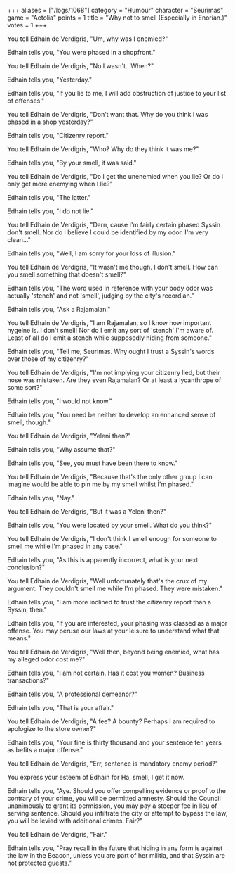 +++
aliases = ["/logs/1068"]
category = "Humour"
character = "Seurimas"
game = "Aetolia"
points = 1
title = "Why not to smell (Especially in Enorian.)"
votes = 1
+++

You tell Edhain de Verdigris, "Um, why was I enemied?"

Edhain tells you, "You were phased in a shopfront."

You tell Edhain de Verdigris, "No I wasn't.. When?"

Edhain tells you, "Yesterday."

Edhain tells you, "If you lie to me, I will add obstruction of justice to your list of offenses."

You tell Edhain de Verdigris, "Don't want that. Why do you think I was phased in a shop yesterday?"

Edhain tells you, "Citizenry report."

You tell Edhain de Verdigris, "Who? Why do they think it was me?"

Edhain tells you, "By your smell, it was said."

You tell Edhain de Verdigris, "Do I get the unenemied when you lie? Or do I only get more enemying when I lie?"

Edhain tells you, "The latter."

Edhain tells you, "I do not lie."

You tell Edhain de Verdigris, "Darn, cause I'm fairly certain phased Syssin don't smell. Nor do I believe I could be identified by my odor. I'm very clean..."

Edhain tells you, "Well, I am sorry for your loss of illusion."

You tell Edhain de Verdigris, "It wasn't me though. I don't smell. How can you smell something that doesn't smell?"

Edhain tells you, "The word used in reference with your body odor was actually 'stench' and not 'smell', judging by the city's recordian."

Edhain tells you, "Ask a Rajamalan."

You tell Edhain de Verdigris, "I am Rajamalan, so I know how important hygeine is. I don't smell! Nor do I emit any sort of 'stench' I'm aware of. Least of all do I emit a stench while supposedly hiding from someone."

Edhain tells you, "Tell me, Seurimas. Why ought I trust a Syssin's words over those of my citizenry?"


You tell Edhain de Verdigris, "I'm not implying your citizenry lied, but their nose was mistaken. Are they even Rajamalan? Or at least a lycanthrope of some sort?"

Edhain tells you, "I would not know."

Edhain tells you, "You need be neither to develop an enhanced sense of smell, though."

You tell Edhain de Verdigris, "Yeleni then?"

Edhain tells you, "Why assume that?"

Edhain tells you, "See, you must have been there to know."

You tell Edhain de Verdigris, "Because that's the only other group I can imagine would be able to pin me by my smell whilst I'm phased."

Edhain tells you, "Nay."

You tell Edhain de Verdigris, "But it was a Yeleni then?"

Edhain tells you, "You were located by your smell. What do you think?"

You tell Edhain de Verdigris, "I don't think I smell enough for someone to smell me while I'm phased in any case."

Edhain tells you, "As this is apparently incorrect, what is your next conclusion?"

You tell Edhain de Verdigris, "Well unfortunately that's the crux of my argument. They couldn't smell me while I'm phased. They were mistaken."

Edhain tells you, "I am more inclined to trust the citizenry report than a Syssin, then."

Edhain tells you, "If you are interested, your phasing was classed as a major offense. You may peruse our laws at your leisure to understand what that means."

You tell Edhain de Verdigris, "Well then, beyond being enemied, what has my alleged odor cost me?"

Edhain tells you, "I am not certain. Has it cost you women? Business transactions?"

Edhain tells you, "A professional demeanor?"

Edhain tells you, "That is your affair."

You tell Edhain de Verdigris, "A fee? A bounty? Perhaps I am required to apologize to the store owner?"

Edhain tells you, "Your fine is thirty thousand and your sentence ten years as befits a major offense."

You tell Edhain de Verdigris, "Err, sentence is mandatory enemy period?"

You express your esteem of Edhain for Ha, smell, I get it now.

Edhain tells you, "Aye. Should you offer compelling evidence or proof to the contrary of your crime, you will be permitted amnesty. Should the Council unanimously to grant its permission, you may pay a steeper fee in lieu of serving sentence. Should you infiltrate the city or attempt to bypass the law, you will be levied with additional crimes. Fair?"

You tell Edhain de Verdigris, "Fair."

Edhain tells you, "Pray recall in the future that hiding in any form is against the law in the Beacon, unless you are part of her militia, and that Syssin are not protected guests."